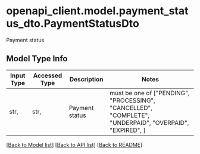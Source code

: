 # openapi_client.model.payment_status_dto.PaymentStatusDto

Payment status

## Model Type Info
Input Type | Accessed Type | Description | Notes
------------ | ------------- | ------------- | -------------
str,  | str,  | Payment status | must be one of ["PENDING", "PROCESSING", "CANCELLED", "COMPLETE", "UNDERPAID", "OVERPAID", "EXPIRED", ] 

[[Back to Model list]](../../README.md#documentation-for-models) [[Back to API list]](../../README.md#documentation-for-api-endpoints) [[Back to README]](../../README.md)

